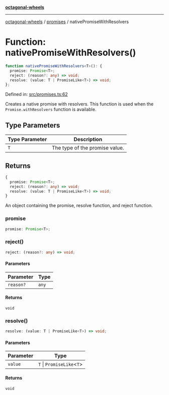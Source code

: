 [**octagonal-wheels**](../../../../README.md)

***

[octagonal-wheels](../../../../globals.md) / [promises](../README.md) / nativePromiseWithResolvers

# Function: nativePromiseWithResolvers()

```ts
function nativePromiseWithResolvers<T>(): {
  promise: Promise<T>;
  reject: (reason?: any) => void;
  resolve: (value: T | PromiseLike<T>) => void;
};
```

Defined in: [src/promises.ts:62](https://github.com/vrtmrz/octagonal-wheels/blob/main/src/promises.ts#L62)

Creates a native promise with resolvers. This function is used when the `Promise.withResolvers` function is available.

## Type Parameters

| Type Parameter | Description |
| ------ | ------ |
| `T` | The type of the promise value. |

## Returns

```ts
{
  promise: Promise<T>;
  reject: (reason?: any) => void;
  resolve: (value: T | PromiseLike<T>) => void;
}
```

An object containing the promise, resolve function, and reject function.

### promise

```ts
promise: Promise<T>;
```

### reject()

```ts
reject: (reason?: any) => void;
```

#### Parameters

| Parameter | Type |
| ------ | ------ |
| `reason?` | `any` |

#### Returns

`void`

### resolve()

```ts
resolve: (value: T | PromiseLike<T>) => void;
```

#### Parameters

| Parameter | Type |
| ------ | ------ |
| `value` | `T` \| `PromiseLike`\<`T`\> |

#### Returns

`void`
